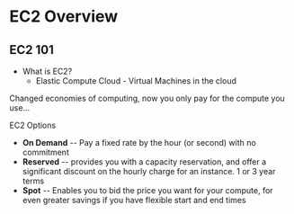 # EC2 Overview

## EC2 101

- What is EC2?
    - Elastic Compute Cloud - Virtual Machines in the cloud

Changed economies of computing, now you only pay for the compute you use...

EC2 Options
- **On Demand** -- Pay a fixed rate by the hour (or second) with no commitment
- **Reserved**  -- provides you with a capacity reservation, and offer a significant discount on the hourly charge for an instance.  1 or 3 year terms
- **Spot**      -- Enables you to bid the price you want for your compute, for even greater savings if you have flexible start and end times